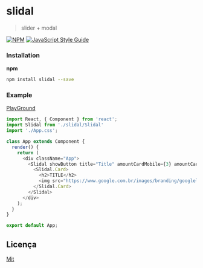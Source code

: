 # slidal

> slider + modal

[![NPM](https://img.shields.io/npm/v/slidal.svg)](https://www.npmjs.com/package/slidal) [![JavaScript Style Guide](https://img.shields.io/badge/code_style-standard-brightgreen.svg)](https://standardjs.com)

### Installation

**npm**

```bash
npm install slidal --save
```

### Example
[PlayGround](https://codesandbox.io/s/62y3vok73)

```js
import React, { Component } from 'react';
import Slidal from './slidal/Slidal'
import './App.css';

class App extends Component {
  render() {
    return (
      <div className="App">
        <Slidal showButton title="Title" amountCardMobile={3} amountCardTablet={4} amountCardDesktop={5}>
          <Slidal.Card>
            <h2>TITLE</h2>
            <img src="https://www.google.com.br/images/branding/googlelogo/2x/googlelogo_color_272x92dp.png" alt="Test" />
          </Slidal.Card>
        </Slidal>
      </div>
    );
  }
}

export default App;
```

## Licença
[Mit](https://opensource.org/licenses/MIT)
